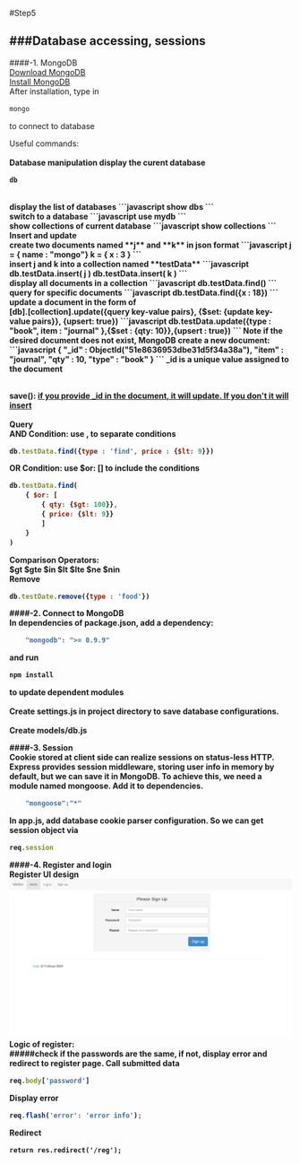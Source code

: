 #Step5

###Database accessing, sessions
---
####-1. MongoDB<br />
[Download MongoDB](http://www.mongodb.org/downloads)<br />
[Install MongoDB](http://docs.mongodb.org/manual/tutorial/getting-started/)<br />
After installation, type in
```javascript
mongo
```
to connect to database<br />

Useful commands:<br /><br />
<b>Database manipulation<b/>
display the curent database
```javascript
db
```
<br />
display the list of databases
```javascript
show dbs
```
<br />
switch to a database
```javascript
use mydb
```
<br />
show collections of current database
```javascript
show collections
```
<br />
<b>Insert and update</b>
<br />
create two documents named **j** and **k** in json format
```javascript
j = { name : "mongo"}
k = { x : 3 }
```
<br />
insert j and k into a collection named **testData**
```javascript
db.testData.insert( j )
db.testData.insert( k )
```
<br />
display all documents in a collection
```javascript
db.testData.find()
```
<br />
query for specific documents
```javascript
db.testData.find({x : 18})
```
<br />
update a document in the form of<br />
[db].[collection].update({query key-value pairs}, {$set: {update key-value pairs}}, {upsert: true})
```javascript
db.testData.update({type : "book", item : "journal" },{$set : {qty: 10}},{upsert : true})
```
Note if the desired document does not exist, MongoDB create a new document:

<br />
```javascript
{ "_id" : ObjectId("51e8636953dbe31d5f34a38a"), "item" : "journal", "qty" : 10, "type" : "book" }
```
_id is a unique value assigned to the document
<br />
<br />

save(): [if you provide _id in the document, it will update. If you don't it will insert](http://alvinalexander.com/source-code/scala/mongodb-whats-difference-between-save-and-insert-mongodb)
<br /><br />
<b>Query</b>
<br />
AND Condition: use , to separate conditions
```javascript
db.testData.find({type : 'find', price : {$lt: 9}})
```
OR Condition: use $or: [] to include the conditions
```javascript
db.testData.find(
	{ $or: [
		{ qty: {$gt: 100}},
		{ price: {$lt: 9}}
		]
	}
)
```
Comparison Operators:<br />
$gt $gte $in $lt $lte $ne $nin 
<br />
<b>Remove</b>
```javascript
db.testDate.remove({type : 'food'})
```

####-2. Connect to MongoDB<br />
In dependencies of <b>package.json</b>, add a dependency:<br />
```javascript
	"mongodb": ">= 0.9.9"
```
and run
```javascript
npm install
```
to update dependent modules<br /><br />
Create <b>settings.js</b> in project directory to save database configurations.<br /><br />
Create <b>models/db.js</b>

####-3. Session<br />
Cookie stored at client side can realize sessions on status-less HTTP. Express provides session middleware, storing user info in memory by default, but we can save it in MongoDB. To achieve this, we need a module named <b>mongoose</b>. Add it to dependencies.
```javascript
	"mongoose":"*"
```
In <b>app.js</b>, add database cookie parser configuration. So we can get session object via
```javascript
req.session
```

####-4. Register and login<br />
<b>Register UI design</b>
![alt text](https://raw.githubusercontent.com/FeiGuan/node_weibo/master/step5/Screenshot-register.png "Logo Title Text 1")
<br />
<b>Logic of register:</b><br/>
#####check if the passwords are the same, if not, display error and redirect to register page.
Call submitted data
```javascript
req.body['password']
```
Display error
```javascript
req.flash('error': 'error info');
```
Redirect
```
return res.redirect('/reg');
```



